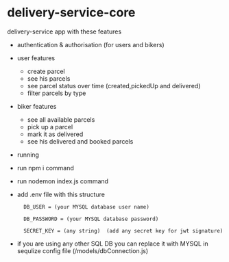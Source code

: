 # delivery-service-core
delivery-service app with these features
* authentication & authorisation (for users and bikers)
* user features
    * create parcel
    * see his parcels
    * see parcel status over time (created,pickedUp and delivered)
    * filter parcels by type

* biker features
    * see all available parcels
    * pick up a parcel
    * mark it as delivered
    * see his delivered and booked parcels
 

* running
* run npm i command
* run nodemon index.js command
* add .env file with this structure
  
        DB_USER = (your MYSQL database user name)
  
        DB_PASSWORD = (your MYSQL database password)
  
        SECRET_KEY = (any string)  (add any secret key for jwt signature)
  
* if you are using any other SQL DB you can replace it with MYSQL in sequlize config file (/models/dbConnection.js)
